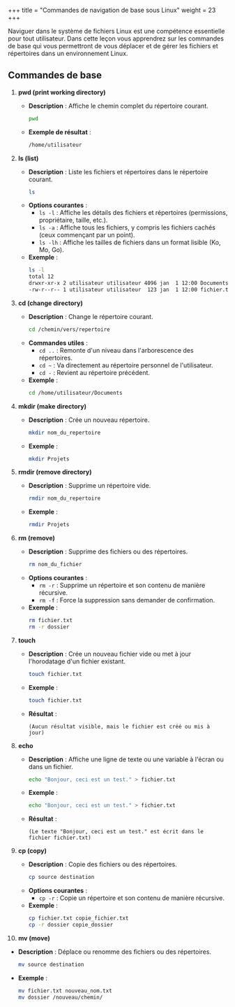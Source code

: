 +++
title = "Commandes de navigation de base sous Linux"
weight = 23
+++


Naviguer dans le système de fichiers Linux est une compétence essentielle pour tout utilisateur. Dans cette leçon vous apprendrez sur les commandes de base qui vous permettront de vous déplacer et de gérer les fichiers et répertoires dans un environnement Linux.

## Commandes de base

1. **pwd (print working directory)**
   - **Description** : Affiche le chemin complet du répertoire courant.
     ```bash
     pwd
     ```
   - **Exemple de résultat** :
     ```bash
     /home/utilisateur
     ```

2. **ls (list)**
   - **Description** : Liste les fichiers et répertoires dans le répertoire courant.
     ```bash
     ls
     ```
   - **Options courantes** :
     - `ls -l` : Affiche les détails des fichiers et répertoires (permissions, propriétaire, taille, etc.).
     - `ls -a` : Affiche tous les fichiers, y compris les fichiers cachés (ceux commençant par un point).
     - `ls -lh` : Affiche les tailles de fichiers dans un format lisible (Ko, Mo, Go).
   - **Exemple** :
     ```bash
     ls -l
     total 12
     drwxr-xr-x 2 utilisateur utilisateur 4096 jan  1 12:00 Documents
     -rw-r--r-- 1 utilisateur utilisateur  123 jan  1 12:00 fichier.txt
     ```

3. **cd (change directory)**
   - **Description** : Change le répertoire courant.
     ```bash
     cd /chemin/vers/repertoire
     ```
   - **Commandes utiles** :
     - `cd ..` : Remonte d'un niveau dans l'arborescence des répertoires.
     - `cd ~` : Va directement au répertoire personnel de l'utilisateur.
     - `cd -` : Revient au répertoire précédent.
   - **Exemple** :
     ```bash
     cd /home/utilisateur/Documents
     ```

4. **mkdir (make directory)**
   - **Description** : Crée un nouveau répertoire.
     ```bash
     mkdir nom_du_repertoire
     ```
   - **Exemple** :
     ```bash
     mkdir Projets
     ```

5. **rmdir (remove directory)**
   - **Description** : Supprime un répertoire vide.
     ```bash
     rmdir nom_du_repertoire
     ```
   - **Exemple** :
     ```bash
     rmdir Projets
     ```

6. **rm (remove)**
   - **Description** : Supprime des fichiers ou des répertoires.
     ```bash
     rm nom_du_fichier
     ```
   - **Options courantes** :
     - `rm -r` : Supprime un répertoire et son contenu de manière récursive.
     - `rm -f` : Force la suppression sans demander de confirmation.
   - **Exemple** :
     ```bash
     rm fichier.txt
     rm -r dossier
     ```

7. **touch**
   - **Description** : Crée un nouveau fichier vide ou met à jour l'horodatage d'un fichier existant.
     ```bash
     touch fichier.txt
     ```
   - **Exemple** :
     ```bash
     touch fichier.txt
     ```
   - **Résultat** :
     ```plaintext
     (Aucun résultat visible, mais le fichier est créé ou mis à jour)
     ```

8. **echo**
   - **Description** : Affiche une ligne de texte ou une variable à l'écran ou dans un fichier.
     ```bash
     echo "Bonjour, ceci est un test." > fichier.txt
     ```
   - **Exemple** :
     ```bash
     echo "Bonjour, ceci est un test." > fichier.txt
     ```
   - **Résultat** :
     ```plaintext
     (Le texte "Bonjour, ceci est un test." est écrit dans le fichier fichier.txt)
     ```

9. **cp (copy)**
   - **Description** : Copie des fichiers ou des répertoires.
     ```bash
     cp source destination
     ```
   - **Options courantes** :
     - `cp -r` : Copie un répertoire et son contenu de manière récursive.
   - **Exemple** :
     ```bash
     cp fichier.txt copie_fichier.txt
     cp -r dossier copie_dossier
     ```

10. **mv (move)**
   - **Description** : Déplace ou renomme des fichiers ou des répertoires.
     ```bash
     mv source destination
     ```
   - **Exemple** :
     ```bash
     mv fichier.txt nouveau_nom.txt
     mv dossier /nouveau/chemin/
     ```

